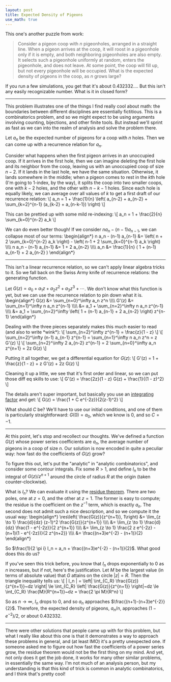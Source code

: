 ```yaml
---
layout: post
title: Expected Density of Pigeons
use_math: true
---
```

<div style="display: none;">
$\DeclareMathOperator{\res}{Res}$
</div>

This one's another puzzle from work:
> Consider a pigeon coop with $n$ pigeonholes, arranged in a straight line. When a pigeon arrives at the coop, it will roost in a pigeonhole only if it is empty, and both neighboring pigeonholes are also empty. It selects such a pigeonhole uniformly at random, enters the pigeonhole, and does not leave. At some point, the coop will fill up, but not every pigeonhole will be occupied. What is the expected density of pigeons in the coop, as $n$ grows large?

If you run a few simulations, you get that it's about $0.432332\ldots$. But this isn't any easily recognizable number. What is it in closed form?

<!--more-->
---

This problem illustrates one of the things I find really cool about math: the boundaries between different disciplines are essentially fictitious. This is a combinatorics problem, and so we might expect to be using arguments involving counting, bijections, and other finite tools. But instead we'll sprint as fast as we can into the realm of analysis and solve the problem there.

Let $a_n$ be the expected number of pigeons for a coop with $n$ holes. Then we can come up with a recurrence relation for $a_n$.

Consider what happens when the first pigeon arrives in an unoccupied coop. If it arrives in the first hole, then we can imagine deleting the first hole and its neighbor from the coop, leaving us with an unoccupied coop of size $n - 2$. If it lands in the last hole, we have the same situation. Otherwise, it lands somewhere in the middle; when a pigeon comes to rest in the $k$th hole (I'm going to $1$-index, by the way), it splits the coop into two smaller coops, one with $k - 2$ holes, and the other with $n - k - 1$ holes. Since each hole is equally likely, we can average over all values of $k$ to get a first draft of our recurrence relation:
\\[ a_n = 1 + \frac{1}{n} \left( a_{n-2} + a_{n-2} + \sum_{k=2}^{n-1} (a_{k-2} + a_{n-k-1}) \right) \\]

This can be prettied up with some mild re-indexing:
\\[ a_n = 1 + \frac{2}{n} \sum_{k=0}^{n-2} a_k \\]

We can do even better though! If we consider $n a_n - (n-1) a_{n-1}$, we can collapse most of our terms:
\begin{align\*}
n a_n - (n-1) a_{n-1} &= \left( n + 2 \sum_{k=0}^{n-2} a_k \right) - \left( n-1 + 2 \sum_{k=0}^{n-1} a_k \right) \\\\\\\\
n a_n - (n-1) a_{n-1} &= 1 + 2 a_{n-2} \\\\\\\\
a_n &= \frac{1}{n} ( 1 + (n-1) a_{n-1} + 2 a_{n-2} )
\end{align\*}

---

This isn't a linear recurrence relation, so we can't apply linear algebra tricks to it. So we fall back on the Swiss Army knife of recurrence relations: the generating function.

Let $G(z) = a_0 + a_1 z + a_2 z^2 + a_3 z^3 + \cdots$. We don't know what this function is yet, but we can use the recurrence relation to pin down what it is.
\begin{align\*}
G(z) &= \sum_{n=0}^\infty a_n z^n \\\\\\\\
G'(z) &= \sum_{n=1}^\infty n a_n z^{n-1} \\\\\\\\
&= a_1 + \sum_{n=2}^\infty n a_n z^{n-1} \\\\\\\\
&= a_1 + \sum_{n=2}^\infty \left( 1 + (n-1) a_{n-1} + 2 a_{n-2} \right) z^{n-1}
\end{align\*}

Dealing with the three pieces separately makes this much easier to read (and also to write \*wink\*):
\\[ \sum_{n=2}^\infty z^{n-1} = \frac{z}{1 - z} \\]
\\[ \sum_{n=2}^\infty (n-1) a_{n-1} z^{n-1} = \sum_{n=1}^\infty n a_n z^n = z G'(z) \\]
\\[ \sum_{n=2}^\infty 2 a_{n-2} z^{n-1} = 2 \sum_{n=0}^\infty a_n z^{n+1} = 2z G(z) \\]

Putting it all together, we get a differential equation for $G(z)$:
\\[ G'(z) = 1 + \frac{z}{1 - z} + z G'(z) + 2z G(z) \\]

Cleaning it up a little, we see that it's first order and linear, so we can put those diff eq skills to use:
\\[ G'(z) = \frac{2z}{1 - z} G(z) + \frac{1}{(1 - z)^2} \\]

The details aren't super important, but basically you use an [integrating factor](https://en.wikipedia.org/wiki/Integrating_factor) and get:
\\[ G(z) = \frac{1 + C e^{-2z}}{2(z-1)^2} \\]

What should $C$ be? We'll have to use our initial conditions, and one of them is particularly straightforward: $G(0) = a_0$, which we know is $0$, and so $C = -1$.

---

At this point, let's stop and recollect our thoughts. We've defined a function $G(z)$ whose power series coefficients are $a_n$, the average number of pigeons in a coop of size $n$. Our solution is now encoded in quite a peculiar way: how fast do the coefficients of $G(z)$ grow?

To figure this out, let's put the "analytic" in "analytic combinatorics", and consider some contour integrals. Fix some $R > 1$, and define $I_n$ to be the integral of $G(z)/z^{n+1}$ around the circle of radius $R$ at the origin (taken counter-clockwise).

What is $I_n$? We can evaluate it using the [residue theorem]({{site.baseurl}}/residues). There are two poles, one at $z = 0$, and the other at $z = 1$. The former is easy to compute; the residue is the coefficient on the $z^{-1}$ term, which is exactly $a_n$. The second does not admit such a nice description, and so we compute it the usual way:
\begin{align\*}
\res\left( \frac{G(z)}{z^{n+1}}, 1\right) &= \lim_{z \to 1} \frac{d}{dz} (z-1)^2 \frac{G(z)}{z^{n+1}} \\\\\\\\
&= \lim_{z \to 1} \frac{d}{dz} \frac{1 - e^{-2z}}{2 z^{n+1}} \\\\\\\\
&= \lim_{z \to 1} \frac{2 z e^{-2z} - (n+1)(1 - e^{-2z})}{2 z^{n+2}} \\\\\\\\
&= \frac{(n+3)e^{-2} - (n+1)}{2}
\end{align\*}

So $\frac{1}{2 \pi i} I_n = a_n + \frac{(n+3)e^{-2} - (n+1)}{2}$. What good does this do us?

If you've seen this trick before, you know that $I_n$ drops exponentially to $0$ as $n$ increases, but if not, here's the justification. Let $M$ be the largest value (in terms of absolute value) that $G$ attains on the circle $|z| = R$. Then the triangle inequality tells us:
\\[ \| I_n \| = \left\| \int_{C_R} \frac{G(z)}{z^{n+1}}~dz \right\| \le \int_{C_R} \left\| \frac{G(z)}{z^{n+1}} \right\|~dz \le \int_{C_R} \frac{M}{R^{n+1}}~dz = \frac{2 \pi M}{R^n} \\]

So as $n \to \infty$, $I_n$ drops to $0$, and so $a_n$ approaches $\frac{(n+1)-(n+3)e^{-2}}{2}$. Therefore, the expected density of pigeons, $a_n/n$, approaches $(1 - e^{-2})/2$, or about $0.432332$.

---

There were other solutions that people came up with for this problem, but what I really like about this one is that it demonstrates a way to approach these problems in general, and (at least IMO) it's a pretty unexpected one. If someone asked me to figure out how fast the coefficients of a power series grow, the residue theorem would not be the first thing on my mind. And yet, not only does it get the job done, it works for many other similar problems, in essentially the same way. I'm not much of an analysis person, but my understanding is that this kind of trick is common in analytic combinatorics, and I think that's pretty cool!
